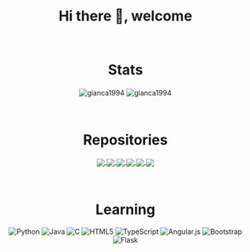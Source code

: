 
<h1 align="center">Hi there 👋, welcome</h1>
  
</br><h1 align="center">Stats</h1>

<p align="center">
  <img align="center" src="https://github-readme-stats.vercel.app/api/top-langs/?username=gianca1994&layout=compact&hide=shell,css&theme=vision-friendly-dark" alt="gianca1994" />
  <img align="center"src="https://github-readme-stats.vercel.app/api?username=gianca1994&show_icons=true&hide=contribs&theme=vision-friendly-dark" alt="gianca1994" />
</p>


</br><h1 align="center">Repositories</h1>

<p align="center">
  <a href="https://github.com/gianca1994/computacion-2">
    <img align="center" src="https://github-readme-stats.vercel.app/api/pin/?username=gianca1994&repo=computacion-2&title_color=fff&icon_color=f9f9f9&text_color=9f9f9f&bg_color=151515" />
  </a>
  <a href="https://github.com/gianca1994/programacion-1">
    <img align="center" src="https://github-readme-stats.vercel.app/api/pin/?username=gianca1994&repo=programacion-1&title_color=fff&icon_color=f9f9f9&text_color=9f9f9f&bg_color=151515" />
  </a>
  <a href="https://github.com/gianca1994/curso-java">
    <img align="center" src="https://github-readme-stats.vercel.app/api/pin/?username=gianca1994&repo=curso-java&title_color=fff&icon_color=f9f9f9&text_color=9f9f9f&bg_color=151515" />
  </a>
  <a href="https://github.com/gianca1994/Final-Computacion1">
    <img align="center" src="https://github-readme-stats.vercel.app/api/pin/?username=gianca1994&repo=Final-Computacion1&title_color=fff&icon_color=f9f9f9&text_color=9f9f9f&bg_color=151515" />
  </a>
  <a href="https://github.com/gianca1994/computacion-1">
    <img align="center" src="https://github-readme-stats.vercel.app/api/pin/?username=gianca1994&repo=computacion-1&title_color=fff&icon_color=f9f9f9&text_color=9f9f9f&bg_color=151515" />
  </a>
  <a href="https://github.com/gianca1994/SystemDesing-">
    <img align="center" src="https://github-readme-stats.vercel.app/api/pin/?username=gianca1994&repo=SystemDesing-&title_color=fff&icon_color=f9f9f9&text_color=9f9f9f&bg_color=151515" />
  </a>
</p>


</br><h1 align="center">Learning</h1>

<p align="center">
	<img alt="Python" src="https://img.shields.io/badge/python%20-%2314354C.svg?&style=for-the-badge&logo=python&logoColor=white"/>
  <img alt="Java" src="https://img.shields.io/badge/java-%23ED8B00.svg?&style=for-the-badge&logo=java&logoColor=white"/>
  <img alt="C" src="https://img.shields.io/badge/c%20-%2300599C.svg?&style=for-the-badge&logo=c&logoColor=white"/>
  <img alt="HTML5" src="https://img.shields.io/badge/html5%20-%23E34F26.svg?&style=for-the-badge&logo=html5&logoColor=white"/>
  <img alt="TypeScript" src="https://img.shields.io/badge/typescript%20-%23007ACC.svg?&style=for-the-badge&logo=typescript&logoColor=white"/>
  <img alt="Angular.js" src="https://img.shields.io/badge/angular.js%20-%23E23237.svg?&style=for-the-badge&logo=angularjs&logoColor=white"/>
  <img alt="Bootstrap" src="https://img.shields.io/badge/bootstrap%20-%23563D7C.svg?&style=for-the-badge&logo=bootstrap&logoColor=white"/>
  <img alt="Flask" src="https://img.shields.io/badge/flask%20-%23000.svg?&style=for-the-badge&logo=flask&logoColor=white"/>  
</p>

</br>


